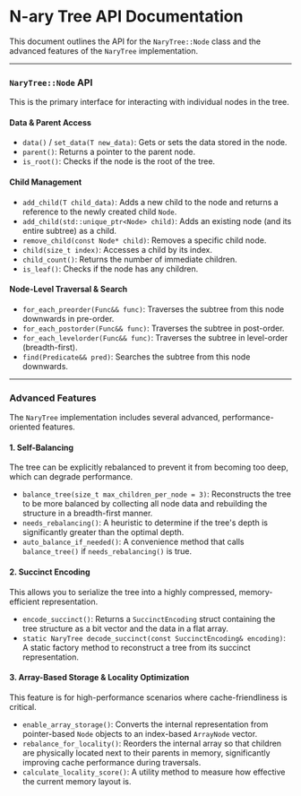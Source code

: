 # N-ary Tree API Documentation

This document outlines the API for the `NaryTree::Node` class and the advanced features of the `NaryTree` implementation.

---

### `NaryTree::Node` API

This is the primary interface for interacting with individual nodes in the tree.

#### Data & Parent Access
*   `data()` / `set_data(T new_data)`: Gets or sets the data stored in the node.
*   `parent()`: Returns a pointer to the parent node.
*   `is_root()`: Checks if the node is the root of the tree.

#### Child Management
*   `add_child(T child_data)`: Adds a new child to the node and returns a reference to the newly created child `Node`.
*   `add_child(std::unique_ptr<Node> child)`: Adds an existing node (and its entire subtree) as a child.
*   `remove_child(const Node* child)`: Removes a specific child node.
*   `child(size_t index)`: Accesses a child by its index.
*   `child_count()`: Returns the number of immediate children.
*   `is_leaf()`: Checks if the node has any children.

#### Node-Level Traversal & Search
*   `for_each_preorder(Func&& func)`: Traverses the subtree from this node downwards in pre-order.
*   `for_each_postorder(Func&& func)`: Traverses the subtree in post-order.
*   `for_each_levelorder(Func&& func)`: Traverses the subtree in level-order (breadth-first).
*   `find(Predicate&& pred)`: Searches the subtree from this node downwards.

---

### Advanced Features

The `NaryTree` implementation includes several advanced, performance-oriented features.

#### 1. Self-Balancing
The tree can be explicitly rebalanced to prevent it from becoming too deep, which can degrade performance.
*   `balance_tree(size_t max_children_per_node = 3)`: Reconstructs the tree to be more balanced by collecting all node data and rebuilding the structure in a breadth-first manner.
*   `needs_rebalancing()`: A heuristic to determine if the tree's depth is significantly greater than the optimal depth.
*   `auto_balance_if_needed()`: A convenience method that calls `balance_tree()` if `needs_rebalancing()` is true.

#### 2. Succinct Encoding
This allows you to serialize the tree into a highly compressed, memory-efficient representation.
*   `encode_succinct()`: Returns a `SuccinctEncoding` struct containing the tree structure as a bit vector and the data in a flat array.
*   `static NaryTree decode_succinct(const SuccinctEncoding& encoding)`: A static factory method to reconstruct a tree from its succinct representation.

#### 3. Array-Based Storage & Locality Optimization
This feature is for high-performance scenarios where cache-friendliness is critical.
*   `enable_array_storage()`: Converts the internal representation from pointer-based `Node` objects to an index-based `ArrayNode` vector.
*   `rebalance_for_locality()`: Reorders the internal array so that children are physically located next to their parents in memory, significantly improving cache performance during traversals.
*   `calculate_locality_score()`: A utility method to measure how effective the current memory layout is.
